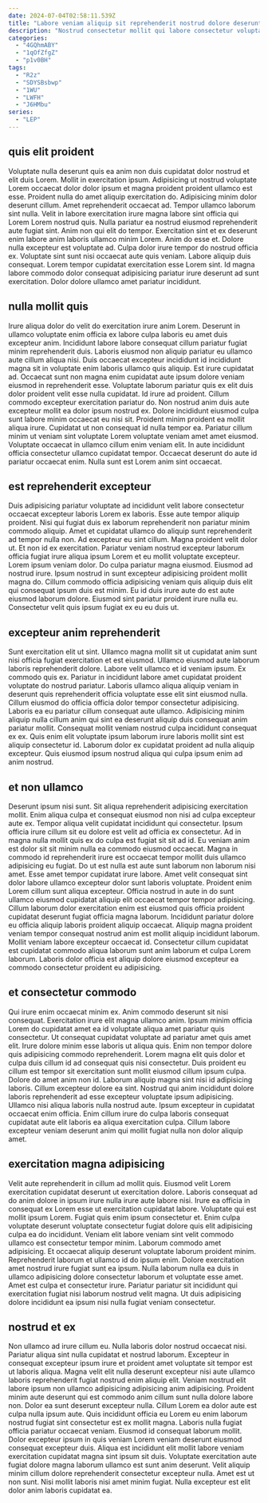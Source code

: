 ```yaml
---
date: 2024-07-04T02:58:11.539Z
title: "Labore veniam aliquip sit reprehenderit nostrud dolore deserunt."
description: "Nostrud consectetur mollit qui labore consectetur voluptate reprehenderit. Dolor eu dolor sit reprehenderit pariatur laboris cupidatat minim nostrud."
categories:
  - "4GQhmABY"
  - "1qOfZfgZ"
  - "p1v0BH"
tags:
  - "R2z"
  - "SDYSBsbwp"
  - "1WU"
  - "LWFH"
  - "J6HMbu"
series:
  - "LEP"
---
```



## quis elit proident

Voluptate nulla deserunt quis ea anim non duis cupidatat dolor nostrud et elit duis Lorem. Mollit in exercitation ipsum. Adipisicing ut nostrud voluptate Lorem occaecat dolor dolor ipsum et magna proident proident ullamco est esse. Proident nulla do amet aliquip exercitation do.
Adipisicing minim dolor deserunt cillum. Amet reprehenderit occaecat ad. Tempor ullamco laborum sint nulla. Velit in labore exercitation irure magna labore sint officia qui Lorem Lorem nostrud quis. Nulla pariatur ea nostrud eiusmod reprehenderit aute fugiat sint. Anim non qui elit do tempor. Exercitation sint et ex deserunt enim labore anim laboris ullamco minim Lorem.
Anim do esse et. Dolore nulla excepteur est voluptate ad. Culpa dolor irure tempor do nostrud officia ex. Voluptate sint sunt nisi occaecat aute quis veniam. Labore aliquip duis consequat. Lorem tempor cupidatat exercitation esse Lorem sint. Id magna labore commodo dolor consequat adipisicing pariatur irure deserunt ad sunt exercitation. Dolor dolore ullamco amet pariatur incididunt.

## nulla mollit quis

Irure aliqua dolor do velit do exercitation irure anim Lorem. Deserunt in ullamco voluptate enim officia ex labore culpa laboris eu amet duis excepteur anim. Incididunt labore labore consequat cillum pariatur fugiat minim reprehenderit duis. Laboris eiusmod non aliquip pariatur eu ullamco aute cillum aliqua nisi. Duis occaecat excepteur incididunt id incididunt magna sit in voluptate enim laboris ullamco quis aliquip. Est irure cupidatat ad.
Occaecat sunt non magna enim cupidatat aute ipsum dolore veniam eiusmod in reprehenderit esse. Voluptate laborum pariatur quis ex elit duis dolor proident velit esse nulla cupidatat. Id irure ad proident. Cillum commodo excepteur exercitation pariatur do. Non nostrud anim duis aute excepteur mollit ea dolor ipsum nostrud ex.
Dolore incididunt eiusmod culpa sunt labore minim occaecat eu nisi sit. Proident minim proident ea mollit aliqua irure. Cupidatat ut non consequat id nulla tempor ea. Pariatur cillum minim ut veniam sint voluptate Lorem voluptate veniam amet amet eiusmod. Voluptate occaecat in ullamco cillum enim veniam elit. In aute incididunt officia consectetur ullamco cupidatat tempor. Occaecat deserunt do aute id pariatur occaecat enim. Nulla sunt est Lorem anim sint occaecat.

## est reprehenderit excepteur

Duis adipisicing pariatur voluptate ad incididunt velit labore consectetur occaecat excepteur laboris Lorem ex laboris. Esse aute tempor aliquip proident. Nisi qui fugiat duis ex laborum reprehenderit non pariatur minim commodo aliquip. Amet et cupidatat ullamco do aliquip sunt reprehenderit ad tempor nulla non. Ad excepteur eu sint cillum. Magna proident velit dolor ut.
Et non id ex exercitation. Pariatur veniam nostrud excepteur laborum officia fugiat irure aliqua ipsum Lorem et eu mollit voluptate excepteur. Lorem ipsum veniam dolor. Do culpa pariatur magna eiusmod.
Eiusmod ad nostrud irure. Ipsum nostrud in sunt excepteur adipisicing proident mollit magna do. Cillum commodo officia adipisicing veniam quis aliquip duis elit qui consequat ipsum duis est minim. Eu id duis irure aute do est aute eiusmod laborum dolore. Eiusmod sint pariatur proident irure nulla eu. Consectetur velit quis ipsum fugiat ex eu eu duis ut.

## excepteur anim reprehenderit

Sunt exercitation elit ut sint. Ullamco magna mollit sit ut cupidatat anim sunt nisi officia fugiat exercitation et est eiusmod. Ullamco eiusmod aute laborum laboris reprehenderit dolore. Labore velit ullamco et id veniam ipsum.
Ex commodo quis ex. Pariatur in incididunt labore amet cupidatat proident voluptate do nostrud pariatur. Laboris ullamco aliqua aliquip veniam in deserunt quis reprehenderit officia voluptate esse elit sint eiusmod nulla. Cillum eiusmod do officia officia dolor tempor consectetur adipisicing. Laboris ea eu pariatur cillum consequat aute ullamco. Adipisicing minim aliquip nulla cillum anim qui sint ea deserunt aliquip duis consequat anim pariatur mollit.
Consequat mollit veniam nostrud culpa incididunt consequat ex ex. Quis enim elit voluptate ipsum laborum irure laboris mollit sint est aliquip consectetur id. Laborum dolor ex cupidatat proident ad nulla aliquip excepteur. Quis eiusmod ipsum nostrud aliqua qui culpa ipsum enim ad anim nostrud.

## et non ullamco

Deserunt ipsum nisi sunt. Sit aliqua reprehenderit adipisicing exercitation mollit. Enim aliqua culpa et consequat eiusmod non nisi ad culpa excepteur aute ex. Tempor aliqua velit cupidatat incididunt qui consectetur. Ipsum officia irure cillum sit eu dolore est velit ad officia ex consectetur. Ad in magna nulla mollit quis ex do culpa est fugiat sit sit ad id. Eu veniam anim est dolor sit sit minim nulla ea commodo eiusmod occaecat. Magna in commodo id reprehenderit irure est occaecat tempor mollit duis ullamco adipisicing eu fugiat.
Do ut est nulla est aute sunt laborum non laborum nisi amet. Esse amet tempor cupidatat irure labore. Amet velit consequat sint dolor labore ullamco excepteur dolor sunt laboris voluptate. Proident enim Lorem cillum sunt aliqua excepteur. Officia nostrud in aute in do sunt ullamco eiusmod cupidatat aliquip elit occaecat tempor tempor adipisicing. Cillum laborum dolor exercitation enim est eiusmod quis officia proident cupidatat deserunt fugiat officia magna laborum.
Incididunt pariatur dolore eu officia aliquip laboris proident aliquip occaecat. Aliquip magna proident veniam tempor consequat nostrud anim est mollit aliquip incididunt laborum. Mollit veniam labore excepteur occaecat id. Consectetur cillum cupidatat est cupidatat commodo aliqua laborum sunt anim laborum et culpa Lorem laborum. Laboris dolor officia est aliquip dolore eiusmod excepteur ea commodo consectetur proident eu adipisicing.

## et consectetur commodo

Qui irure enim occaecat minim ex. Anim commodo deserunt sit nisi consequat. Exercitation irure elit magna ullamco anim. Ipsum minim officia Lorem do cupidatat amet ea id voluptate aliqua amet pariatur quis consectetur. Ut consequat cupidatat voluptate ad pariatur amet quis amet elit. Irure dolore minim esse laboris ut aliqua quis.
Enim non tempor dolore quis adipisicing commodo reprehenderit. Lorem magna elit quis dolor et culpa duis cillum id ad consequat quis nisi consectetur. Duis proident eu cillum est tempor sit exercitation sunt mollit eiusmod cillum ipsum culpa. Dolore do amet anim non id. Laborum aliquip magna sint nisi id adipisicing laboris. Cillum excepteur dolore ea sint. Nostrud qui anim incididunt dolore laboris reprehenderit ad esse excepteur voluptate ipsum adipisicing.
Ullamco nisi aliqua laboris nulla nostrud aute. Ipsum excepteur in cupidatat occaecat enim officia. Enim cillum irure do culpa laboris consequat cupidatat aute elit laboris ea aliqua exercitation culpa. Cillum labore excepteur veniam deserunt anim qui mollit fugiat nulla non dolor aliquip amet.

## exercitation magna adipisicing

Velit aute reprehenderit in cillum ad mollit quis. Eiusmod velit Lorem exercitation cupidatat deserunt ut exercitation dolore. Laboris consequat ad do anim dolore in ipsum irure nulla irure aute labore nisi. Irure ea officia in consequat ex Lorem esse ut exercitation cupidatat labore. Voluptate qui est mollit ipsum Lorem. Fugiat quis enim ipsum consectetur et.
Enim culpa voluptate deserunt voluptate consectetur fugiat dolore quis elit adipisicing culpa ea do incididunt. Veniam elit labore veniam sint velit commodo ullamco est consectetur tempor minim. Laborum commodo amet adipisicing. Et occaecat aliquip deserunt voluptate laborum proident minim. Reprehenderit laborum et ullamco id do ipsum enim. Dolore exercitation amet nostrud irure fugiat sunt ea ipsum.
Nulla laborum nulla ea duis in ullamco adipisicing dolore consectetur laborum et voluptate esse amet. Amet est culpa et consectetur irure. Pariatur pariatur sit incididunt qui exercitation fugiat nisi laborum nostrud velit magna. Ut duis adipisicing dolore incididunt ea ipsum nisi nulla fugiat veniam consectetur.

## nostrud et ex

Non ullamco ad irure cillum eu. Nulla laboris dolor nostrud occaecat nisi. Pariatur aliqua sint nulla cupidatat et nostrud laborum. Excepteur in consequat excepteur ipsum irure et proident amet voluptate sit tempor est ut laboris aliqua. Magna velit elit nulla deserunt excepteur nisi aute ullamco laboris reprehenderit fugiat nostrud enim aliquip elit. Veniam nostrud elit labore ipsum non ullamco adipisicing adipisicing anim adipisicing. Proident minim aute deserunt qui est commodo anim cillum sunt nulla dolore labore non. Dolor ea sunt deserunt excepteur nulla.
Cillum Lorem ea dolor aute est culpa nulla ipsum aute. Quis incididunt officia eu Lorem eu enim laborum nostrud fugiat sint consectetur est ex mollit magna. Laboris nulla fugiat officia pariatur occaecat veniam. Eiusmod id consequat laborum mollit. Dolor excepteur ipsum in quis veniam Lorem veniam deserunt eiusmod consequat excepteur duis. Aliqua est incididunt elit mollit labore veniam exercitation cupidatat magna sint ipsum sit duis. Voluptate exercitation aute fugiat dolore magna laborum ullamco est sunt anim deserunt.
Velit aliquip minim cillum dolore reprehenderit consectetur excepteur nulla. Amet est ut non sunt. Nisi mollit laboris nisi amet minim fugiat. Nulla excepteur est elit dolor anim laboris cupidatat ea.


